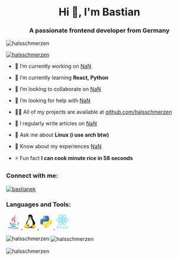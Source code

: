 <h1 align="center">Hi 👋, I'm Bastian</h1>
<h3 align="center">A passionate frontend developer from Germany</h3>

<p align="left"> <img src="https://komarev.com/ghpvc/?username=halsschmerzen&label=Profile%20views&color=0e75b6&style=flat" alt="halsschmerzen" /> </p>

<p align="left"> <a href="https://github.com/ryo-ma/github-profile-trophy"><img src="https://github-profile-trophy.vercel.app/?username=halsschmerzen" alt="halsschmerzen" /></a> </p>

- 🔭 I’m currently working on [NaN](NaN)

- 🌱 I’m currently learning **React, Python**

- 👯 I’m looking to collaborate on [NaN](NaN)

- 🤝 I’m looking for help with [NaN](NaN)

- 👨‍💻 All of my projects are available at [github.com/halsschmerzen](github.com/halsschmerzen)

- 📝 I regularly write articles on [NaN](NaN)

- 💬 Ask me about **Linux (i use arch btw)**

- 📄 Know about my experiences [NaN](NaN)

- ⚡ Fun fact **I can cook minute rice in 58 seconds**

<h3 align="left">Connect with me:</h3>
<p align="left">
<a href="https://www.youtube.com/c/bastianek" target="blank"><img align="center" src="https://raw.githubusercontent.com/rahuldkjain/github-profile-readme-generator/master/src/images/icons/Social/youtube.svg" alt="bastianek" height="30" width="40" /></a>
</p>

<h3 align="left">Languages and Tools:</h3>
<p align="left"> <a href="https://www.java.com" target="_blank" rel="noreferrer"> <img src="https://raw.githubusercontent.com/devicons/devicon/master/icons/java/java-original.svg" alt="java" width="40" height="40"/> </a> <a href="https://www.linux.org/" target="_blank" rel="noreferrer"> <img src="https://raw.githubusercontent.com/devicons/devicon/master/icons/linux/linux-original.svg" alt="linux" width="40" height="40"/> </a> <a href="https://www.python.org" target="_blank" rel="noreferrer"> <img src="https://raw.githubusercontent.com/devicons/devicon/master/icons/python/python-original.svg" alt="python" width="40" height="40"/> </a> <a href="https://reactjs.org/" target="_blank" rel="noreferrer"> <img src="https://raw.githubusercontent.com/devicons/devicon/master/icons/react/react-original-wordmark.svg" alt="react" width="40" height="40"/> </a> </p>

<p><img align="left" src="https://github-readme-stats.vercel.app/api/top-langs?username=halsschmerzen&show_icons=true&locale=en&layout=compact" alt="halsschmerzen" /></p>

<p>&nbsp;<img align="center" src="https://github-readme-stats.vercel.app/api?username=halsschmerzen&show_icons=true&locale=en" alt="halsschmerzen" /></p>

<p><img align="center" src="https://github-readme-streak-stats.herokuapp.com/?user=halsschmerzen&" alt="halsschmerzen" /></p>

